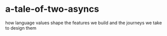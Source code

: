 # a-tale-of-two-asyncs
how language values shape the features we build and the journeys we take to design them
